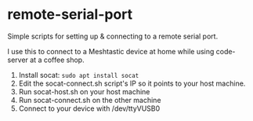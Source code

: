 # remote-serial-port
Simple scripts for setting up & connecting to a remote serial port.

I use this to connect to a Meshtastic device at home while using code-server at a coffee shop.

1. Install socat:
`sudo apt install socat`
2. Edit the socat-connect.sh script's IP so it points to your host machine.
3. Run socat-host.sh on your host machine
4. Run socat-connect.sh on the other machine
5. Connect to your device with /dev/ttyVUSB0
